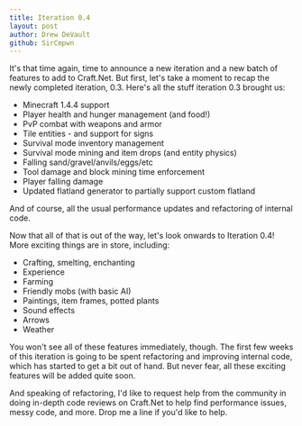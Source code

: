 ```yaml
---
title: Iteration 0.4
layout: post
author: Drew DeVault
github: SirCmpwn
---
```


It's that time again, time to announce a new iteration and a new batch of features to add
to Craft.Net. But first, let's take a moment to recap the newly completed iteration, 0.3.
Here's all the stuff iteration 0.3 brought us:

* Minecraft 1.4.4 support
* Player health and hunger management (and food!)
* PvP combat with weapons and armor
* Tile entities - and support for signs
* Survival mode inventory management
* Survival mode mining and item drops (and entity physics)
* Falling sand/gravel/anvils/eggs/etc
* Tool damage and block mining time enforcement
* Player falling damage
* Updated flatland generator to partially support custom flatland

And of course, all the usual performance updates and refactoring of internal code.

Now that all of that is out of the way, let's look onwards to Iteration 0.4! More exciting
things are in store, including:

* Crafting, smelting, enchanting
* Experience
* Farming
* Friendly mobs (with basic AI)
* Paintings, item frames, potted plants
* Sound effects
* Arrows
* Weather

You won't see all of these features immediately, though. The first few weeks of this iteration
is going to be spent refactoring and improving internal code, which has started to get a bit
out of hand. But never fear, all these exciting features will be added quite soon.

And speaking of refactoring, I'd like to request help from the community in doing in-depth code
reviews on Craft.Net to help find performance issues, messy code, and more. Drop me a line if
you'd like to help.